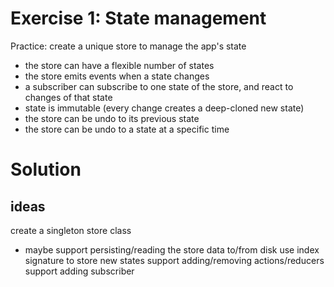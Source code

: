 # Exercise 1: State management

Practice: create a unique store to manage the app's state
* the store can have a flexible number of states
* the store emits events when a state changes
* a subscriber can subscribe to one state of the store, and react to changes of that state
* state is immutable (every change creates a deep-cloned new state)
* the store can be undo to its previous state
* the store can be undo to a state at a specific time

# Solution
## ideas
create a singleton store class
  * maybe support persisting/reading the store data to/from disk
use index signature to store new states
support adding/removing actions/reducers
support adding subscriber